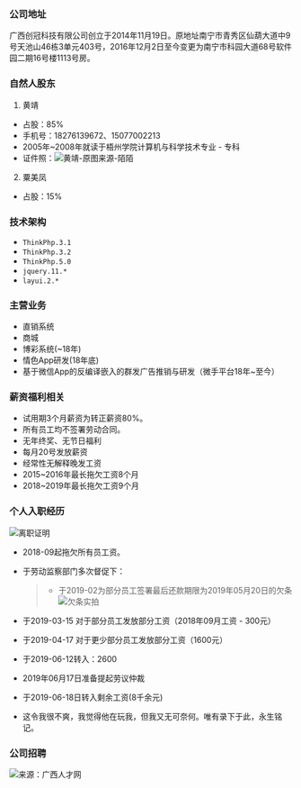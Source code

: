 ### 公司地址
广西创冠科技有限公司创立于2014年11月19日。原地址南宁市青秀区仙葫大道中9号天池山46栋3单元403号，2016年12月2日至今变更为南宁市科园大道68号软件园二期16号楼1113号房。
### 自然人股东
1)  黄靖 
  * 占股：85%
  * 手机号：18276139672、15077002213
  * 2005年~2008年就读于梧州学院计算机与科学技术专业 - 专科
  * 证件照：![黄靖-原图来源-陌陌](https://upload-images.jianshu.io/upload_images/9865904-94ca862011e740b6.png?imageMogr2/auto-orient/strip%7CimageView2/2/w/1240)

2) 粟美凤
  * 占股：15%
### 技术架构
* ```ThinkPhp.3.1```
* ```ThinkPhp.3.2```
* ```ThinkPhp.5.0```
* ```jquery.11.*```
* ```layui.2.*```

### 主营业务
 * 直销系统
 * 商城
 * 博彩系统(~18年)
 * 情色App研发(18年底)
 * 基于微信App的反编译嵌入的群发广告推销与研发（微手平台18年~至今）
### 薪资福利相关
  * 试用期3个月薪资为转正薪资80%。
  * 所有员工均不签署劳动合同。
  * 无年终奖、无节日福利
  * 每月20号发放薪资
  * 经常性无解释晚发工资
  * 2015~2016年最长拖欠工资8个月
  * 2018~2019年最长拖欠工资9个月

### 个人入职经历
![离职证明](https://upload-images.jianshu.io/upload_images/9865904-1d449f7fa196b3d8.png?imageMogr2/auto-orient/strip%7CimageView2/2/w/1240)
* 2018-09起拖欠所有员工资。
* 于劳动监察部门多次督促下：
  > * 于2019-02为部分员工签署最后还款期限为2019年05月20日的欠条![欠条实拍](https://upload-images.jianshu.io/upload_images/9865904-943d9fbf2ceba7a9.png?imageMogr2/auto-orient/strip%7CimageView2/2/w/1240)

 * 于2019-03-15 对于部分员工发放部分工资（2018年09月工资 - 300元）
 * 于2019-04-17 对于更少部分员工发放部分工资（1600元）
 * 于2019-06-12转入：2600
 * 2019年06月17日准备提起劳议仲裁
 * 于2019-06-18日转入剩余工资(8千余元)
 * 这令我很不爽，我觉得他在玩我，但我又无可奈何。唯有录下于此，永生铭记。


### 公司招聘
![来源：广西人才网](https://upload-images.jianshu.io/upload_images/9865904-dcc9aea3350d7f12.png?imageMogr2/auto-orient/strip%7CimageView2/2/w/1240)



